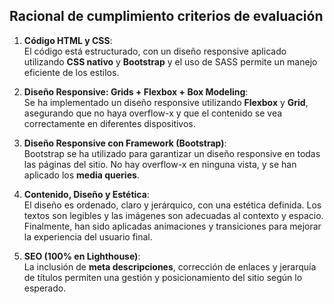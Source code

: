 ## Racional de cumplimiento criterios de evaluación ##

1. **Código HTML y CSS**:  
   El código está estructurado, con un diseño responsive aplicado utilizando **CSS nativo** y **Bootstrap** y el uso de SASS permite un manejo eficiente de los estilos.

2. **Diseño Responsive: Grids + Flexbox + Box Modeling**:  
   Se ha implementado un diseño responsive utilizando **Flexbox** y **Grid**, asegurando que no haya overflow-x y que el contenido se vea correctamente en diferentes dispositivos.

3. **Diseño Responsive con Framework (Bootstrap)**:  
   Bootstrap se ha utilizado para garantizar un diseño responsive en todas las páginas del sitio. No hay overflow-x en ninguna vista, y se han aplicado los **media queries**.

4. **Contenido, Diseño y Estética**:  
   El diseño es ordenado, claro y jerárquico, con una estética definida. Los textos son legibles y las imágenes son adecuadas al contexto y espacio. Finalmente, han sido aplicadas animaciones y transiciones para mejorar la experiencia del usuario final.

5. **SEO (100% en Lighthouse)**:  
   La inclusión de **meta descripciones**, corrección de enlaces y jerarquía de títulos permiten una gestión y posicionamiento del sitio según lo esperado.

